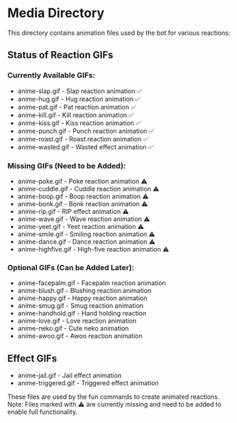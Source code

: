 # Media Directory

This directory contains animation files used by the bot for various reactions:

## Status of Reaction GIFs

### Currently Available GIFs:
- anime-slap.gif - Slap reaction animation ✅
- anime-hug.gif - Hug reaction animation ✅
- anime-pat.gif - Pat reaction animation ✅
- anime-kill.gif - Kill reaction animation ✅
- anime-kiss.gif - Kiss reaction animation ✅
- anime-punch.gif - Punch reaction animation ✅
- anime-roast.gif - Roast reaction animation ✅
- anime-wasted.gif - Wasted effect animation ✅

### Missing GIFs (Need to be Added):
- anime-poke.gif - Poke reaction animation ⚠️
- anime-cuddle.gif - Cuddle reaction animation ⚠️
- anime-boop.gif - Boop reaction animation ⚠️
- anime-bonk.gif - Bonk reaction animation ⚠️
- anime-rip.gif - RIP effect animation ⚠️
- anime-wave.gif - Wave reaction animation ⚠️
- anime-yeet.gif - Yeet reaction animation ⚠️
- anime-smile.gif - Smiling reaction animation ⚠️
- anime-dance.gif - Dance reaction animation ⚠️
- anime-highfive.gif - High-five reaction animation ⚠️

### Optional GIFs (Can be Added Later):
- anime-facepalm.gif - Facepalm reaction animation
- anime-blush.gif - Blushing reaction animation
- anime-happy.gif - Happy reaction animation
- anime-smug.gif - Smug reaction animation
- anime-handhold.gif - Hand holding reaction
- anime-love.gif - Love reaction animation
- anime-neko.gif - Cute neko animation
- anime-awoo.gif - Awoo reaction animation

## Effect GIFs
- anime-jail.gif - Jail effect animation
- anime-triggered.gif - Triggered effect animation

These files are used by the fun commands to create animated reactions.
Note: Files marked with ⚠️ are currently missing and need to be added to enable full functionality.